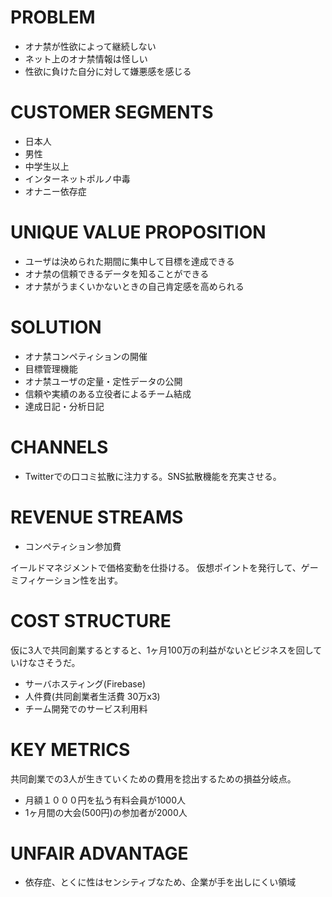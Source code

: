 # PROBLEM

* オナ禁が性欲によって継続しない
* ネット上のオナ禁情報は怪しい
* 性欲に負けた自分に対して嫌悪感を感じる

# CUSTOMER SEGMENTS

* 日本人
* 男性
* 中学生以上
* インターネットポルノ中毒
* オナニー依存症

# UNIQUE VALUE PROPOSITION

* ユーザは決められた期間に集中して目標を達成できる
* オナ禁の信頼できるデータを知ることができる
* オナ禁がうまくいかないときの自己肯定感を高められる

# SOLUTION

* オナ禁コンペティションの開催
* 目標管理機能
* オナ禁ユーザの定量・定性データの公開
* 信頼や実績のある立役者によるチーム結成
* 達成日記・分析日記

# CHANNELS

* Twitterでの口コミ拡散に注力する。SNS拡散機能を充実させる。

# REVENUE STREAMS

* コンペティション参加費

イールドマネジメントで価格変動を仕掛ける。
仮想ポイントを発行して、ゲーミフィケーション性を出す。

# COST STRUCTURE

仮に3人で共同創業するとすると、1ヶ月100万の利益がないとビジネスを回していけなさそうだ。

* サーバホスティング(Firebase) 
* 人件費(共同創業者生活費 30万x3)
* チーム開発でのサービス利用料

# KEY METRICS

共同創業での3人が生きていくための費用を捻出するための損益分岐点。

* 月額１０００円を払う有料会員が1000人
* 1ヶ月間の大会(500円)の参加者が2000人

# UNFAIR ADVANTAGE

* 依存症、とくに性はセンシティブなため、企業が手を出しにくい領域
